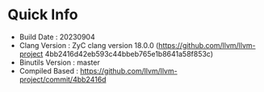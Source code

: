 # Quick Info
* Build Date : 20230904
* Clang Version : ZyC clang version 18.0.0 (https://github.com/llvm/llvm-project 4bb2416d42eb593c44bbeb765e1b8641a58f853c)
* Binutils Version : master
* Compiled Based : https://github.com/llvm/llvm-project/commit/4bb2416d

